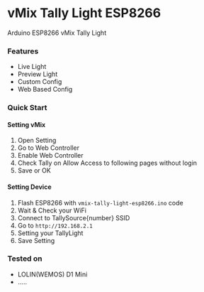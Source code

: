 # vMix Tally Light ESP8266
Arduino ESP8266 vMix Tally Light

### Features
- Live Light
- Preview Light
- Custom Config
- Web Based Config

### Quick Start
#### Setting vMix
1. Open Setting
2. Go to Web Controller
3. Enable Web Controller
4. Check Tally on Allow Access to following pages without login
5. Save or OK

#### Setting Device
1. Flash ESP8266 with `vmix-tally-light-esp8266.ino` code
2. Wait & Check your WiFi
3. Connect to TallySource{number} SSID
4. Go to `http://192.168.2.1`
5. Setting your TallyLight
6. Save Setting

### Tested on
- LOLIN(WEMOS) D1 Mini
- .....
